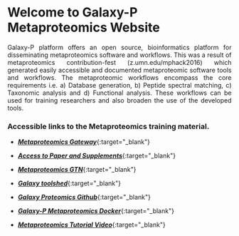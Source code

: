 # Welcome to Galaxy-P Metaproteomics Website

<div style="text-align: justify"> Galaxy-P platform offers an open source, bioinformatics platform for disseminating metaproteomics software and workflows. This was a result of metaproteomics contribution-fest (z.umn.edu/mphack2016) which generated easily accessible and documented metaproteomic software tools and workflows. The metaproteomic workflows encompass the core requirements i.e. a) Database generation, b) Peptide spectral matching, c) Taxonomic analysis and d) Functional analysis. These workflows can be used for training researchers and also broaden the use of the developed tools.</div> 

### Accessible links to the Metaproteomics training material. 


* [**_Metaproteomics Gateway_**](http://z.umn.edu/metaproteomicsgateway){:target="_blank"}

* [**_Access to Paper and Supplements_**](){:target="_blank"}

* [**_Metaproteomics GTN_**](http://galaxyproject.github.io/training-material){:target="_blank"}

* [**_Galaxy toolshed_**](https://toolshed.g2.bx.psu.edu/){:target="_blank"}

* [**_Galaxy Proteomics Github_**](https://github.com/galaxyproteomics){:target="_blank"}

* [**_Galaxy-P Metaproteomics Docker_**](https://github.com/galaxyproteomics/docker-galaxyp){:target="_blank"}

* [**_Metaproteomics Tutorial Video_**](http://z.umn.edu/mpvideo2018){:target="_blank"}

